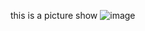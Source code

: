 this is a picture show
![image](https://timgsa.baidu.com/timg?image&quality=80&size=b9999_10000&sec=1519561322694&di=4afedf0081407c01c83b118154466d4e&imgtype=0&src=http%3A%2F%2Fpic41.nipic.com%2F20140601%2F18681759_143805185000_2.jpg)
